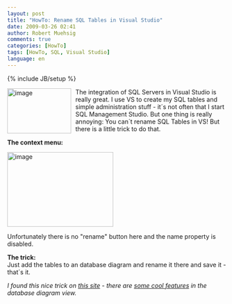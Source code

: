 ```yaml
---
layout: post
title: "HowTo: Rename SQL Tables in Visual Studio"
date: 2009-03-26 02:41
author: Robert Muehsig
comments: true
categories: [HowTo]
tags: [HowTo, SQL, Visual Studio]
language: en
---
```

{% include JB/setup %}
<p><a href="{{BASE_PATH}}/assets/wp-images-en/image79.png"><img style="border-top-width: 0px; border-left-width: 0px; border-bottom-width: 0px; margin: 0px 10px 0px 0px; border-right-width: 0px" height="104" alt="image" src="{{BASE_PATH}}/assets/wp-images-en/image-thumb90.png" width="147" align="left" border="0" /></a>The integration of SQL Servers in Visual Studio is really great. I use VS to create my SQL tables and simple administration stuff - it&#180;s not often that I start SQL Management Studio. But one thing is really annoying: You can&#180;t rename SQL Tables in VS! But there is a little trick to do that.</p> 



<p><strong>The context menu:</strong></p>
<p><a href="{{BASE_PATH}}/assets/wp-images-en/image80.png"><img style="border-top-width: 0px; border-left-width: 0px; border-bottom-width: 0px; border-right-width: 0px" height="172" alt="image" src="{{BASE_PATH}}/assets/wp-images-en/image-thumb95.png" width="244" border="0" /></a> </p>
<p>Unfortunately there is no &quot;rename&quot; button here and the name property is disabled.</p>
<p><strong>The trick:</strong>     <br />Just add the tables to an database diagram and rename it there and save it - that&#180;s it.</p>
<p><em>I found this nice trick on <a href="http://www.bbits.co.uk/blog/archive/2006/03/15/7660.aspx">this site</a> - there are <a href="{{BASE_PATH}}/2009/02/20/howto-create-sql-table-relationships-via-dragndrop/">some cool features</a> in the database diagram view. </em></p>
